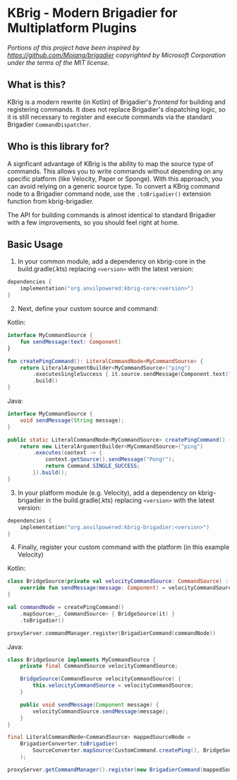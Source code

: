 # KBrig - Modern Brigadier for Multiplatform Plugins

*Portions of this project have been inspired by https://github.com/Mojang/brigadier copyrighted by Microsoft Corporation under the terms of the MIT license.*

## What is this?

KBrig is a modern rewrite (in Kotlin) of Brigadier's *frontend* for building and registering commands.
It does not replace Brigadier's dispatching logic, so it is still necessary to register and execute commands via the standard Brigadier `CommandDispatcher`.

## Who is this library for?

A signficant advantage of KBrig is the ability to map the source type of commands.
This allows you to write commands without depending on any specific platform (like Velocity, Paper or Sponge).
With this approach, you can avoid relying on a generic source type.
To convert a KBrig command node to a Brigadier command node, use the `.toBrigadier()` extension function from kbrig-brigadier.

The API for building commands is almost identical to standard Brigadier with a few improvements, so you should feel right at home.

## Basic Usage

1. In your common module, add a dependency on kbrig-core in the build.gradle(.kts) replacing `<version>` with the latest version:

```kt
dependencies {
    implementation("org.anvilpowered:kbrig-core:<version>")
}
```

2. Next, define your custom source and command:

Kotlin:
```kt
interface MyCommandSource {
    fun sendMessage(text: Component)
}

fun createPingCommand(): LiteralCommandNode<MyCommandSource> {
    return LiteralArgumentBuilder<MyCommandSource>("ping")
        .executesSingleSuccess { it.source.sendMessage(Component.text("Pong!")) }
        .build()
}
```

Java:
```java
interface MyCommandSource {
    void sendMessage(String message);
}

public static LiteralCommandNode<MyCommandSource> createPingCommand() {
    return new LiteralArgumentBuilder<MyCommandSource>("ping")
        .executes(context -> {
            context.getSource().sendMessage("Pong!");
            return Command.SINGLE_SUCCESS;
        }).build();
}
```

3. In your platform module (e.g. Velocity), add a dependency on kbrig-brigadier in the build.gradle(.kts) replacing `<version>` with the latest version:

```kt
dependencies {
    implementation("org.anvilpowered:kbrig-brigadier:<version>")
}
```

4. Finally, register your custom command with the platform (in this example Velocity)

Kotlin:
```kt
class BridgeSource(private val velocityCommandSource: CommandSource) : MyCommandSource {
    override fun sendMessage(message: Component) = velocityCommandSource.sendMessage(message)
}

val commandNode = createPingCommand()
    .mapSource<_, CommandSource> { BridgeSource(it) }
    .toBrigadier()

proxyServer.commandManager.register(BrigadierCommand(commandNode))
```

Java:
```java
class BridgeSource implements MyCommandSource {
    private final CommandSource velocityCommandSource;

    BridgeSource(CommandSource velocityCommandSource) {
        this.velocityCommandSource = velocityCommandSource;
    }

    public void sendMessage(Component message) {
        velocityCommandSource.sendMessage(message);
    }
}

final LiteralCommandNode<CommandSource> mappedSourceNode =
    BrigadierConverter.toBrigadier(
        SourceConverter.mapSource(CustomCommand.createPing(), BridgeSource::new)
    );

proxyServer.getCommandManager().register(new BrigadierCommand(mappedSourceNode));
```

